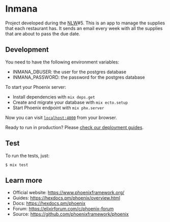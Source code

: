 # Inmana

Project developed during the [NLW](https://nextlevelweek.com/)#5.
This is an app to manage the supplies that each restaurant has. It sends an email every week with all the supplies that are about to pass the due date.

## Development

You need to have the following environment variables:

- INMANA_DBUSER: the user for the postgres database
- INMANA_PASSWORD: the password for the postgres database

To start your Phoenix server:

- Install dependencies with `mix deps.get`
- Create and migrate your database with `mix ecto.setup`
- Start Phoenix endpoint with `mix phx.server`

Now you can visit [`localhost:4000`](http://localhost:4000) from your browser.

Ready to run in production? Please [check our deployment guides](https://hexdocs.pm/phoenix/deployment.html).

## Test

To run the tests, just:

```
$ mix test
```

## Learn more

- Official website: https://www.phoenixframework.org/
- Guides: https://hexdocs.pm/phoenix/overview.html
- Docs: https://hexdocs.pm/phoenix
- Forum: https://elixirforum.com/c/phoenix-forum
- Source: https://github.com/phoenixframework/phoenix
